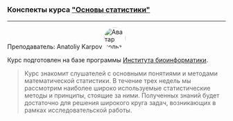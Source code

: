 ### Конспекты курса ["Основы статистики"](https://stepik.org/course/76/syllabus)
***
Преподаватель: Anatoliy Karpov <img src="https://stepik.org/media/users/37659/avatar.png?1590955553" style="width: 50px; height: 50px;border-radius: 50%;" alt="Аватар пользователя"/>

Курс подготовлен на базе программы [Института биоинформатики](http://bioinformaticsinstitute.ru/).

> Курс знакомит слушателей с основными понятиями и методами математической статистики. 
В течение трех недель мы рассмотрим наиболее широко используемые статистические методы и принципы, 
стоящие за ними. Полученных знаний будет достаточно для решения широкого круга задач, возникающих в рамках исследовательской работы.
